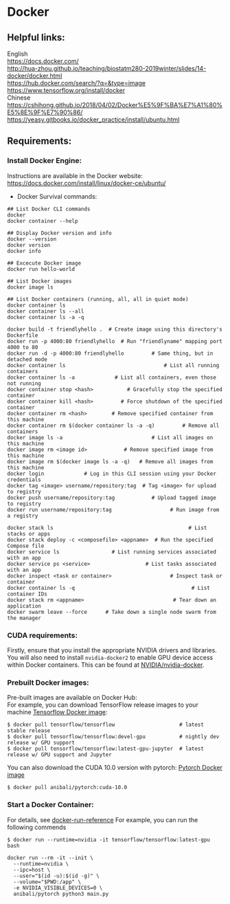 # Docker

## Helpful links: 
English <br />
https://docs.docker.com/ <br />
http://hua-zhou.github.io/teaching/biostatm280-2019winter/slides/14-docker/docker.html <br />
https://hub.docker.com/search/?q=&type=image <br />
https://www.tensorflow.org/install/docker <br />
Chinese <br />
https://cshihong.github.io/2018/04/02/Docker%E5%9F%BA%E7%A1%80%E5%8E%9F%E7%90%86/ <br />
https://yeasy.gitbooks.io/docker_practice/install/ubuntu.html <br />

## Requirements: 
### Install Docker Engine:
Instructions are available in the Docker website:
https://docs.docker.com/install/linux/docker-ce/ubuntu/ <br />
* Docker Survival commands:
```
## List Docker CLI commands
docker
docker container --help

## Display Docker version and info
docker --version
docker version
docker info

## Excecute Docker image
docker run hello-world

## List Docker images
docker image ls

## List Docker containers (running, all, all in quiet mode)
docker container ls
docker container ls --all
docker container ls -a -q
```

```
docker build -t friendlyhello .  # Create image using this directory's Dockerfile
docker run -p 4000:80 friendlyhello  # Run "friendlyname" mapping port 4000 to 80
docker run -d -p 4000:80 friendlyhello         # Same thing, but in detached mode
docker container ls                                # List all running containers
docker container ls -a             # List all containers, even those not running
docker container stop <hash>           # Gracefully stop the specified container
docker container kill <hash>         # Force shutdown of the specified container
docker container rm <hash>        # Remove specified container from this machine
docker container rm $(docker container ls -a -q)         # Remove all containers
docker image ls -a                             # List all images on this machine
docker image rm <image id>            # Remove specified image from this machine
docker image rm $(docker image ls -a -q)   # Remove all images from this machine
docker login             # Log in this CLI session using your Docker credentials
docker tag <image> username/repository:tag  # Tag <image> for upload to registry
docker push username/repository:tag            # Upload tagged image to registry
docker run username/repository:tag                   # Run image from a registry
```
```
docker stack ls                                            # List stacks or apps
docker stack deploy -c <composefile> <appname>  # Run the specified Compose file
docker service ls                 # List running services associated with an app
docker service ps <service>                  # List tasks associated with an app
docker inspect <task or container>                   # Inspect task or container
docker container ls -q                                      # List container IDs
docker stack rm <appname>                             # Tear down an application
docker swarm leave --force      # Take down a single node swarm from the manager
```
### CUDA requirements:
Firstly, ensure that you install the appropriate NVIDIA drivers and libraries. You will also need to install ```nvidia-docker2``` to enable GPU device access within Docker containers. This can be found at [NVIDIA/nvidia-docker](https://github.com/NVIDIA/nvidia-docker).
### Prebuilt Docker images:
Pre-built images are available on Docker Hub: <br />
For example, you can download TensorFlow release images to your machine [Tensorflow Docker image](https://www.tensorflow.org/install/docker):
```
$ docker pull tensorflow/tensorflow                     # latest stable release
$ docker pull tensorflow/tensorflow:devel-gpu           # nightly dev release w/ GPU support
$ docker pull tensorflow/tensorflow:latest-gpu-jupyter  # latest release w/ GPU support and Jupyter
```
You can also download the CUDA 10.0 version with pytorch: [Pytorch Docker image](https://hub.docker.com/r/anibali/pytorch/)
```
$ docker pull anibali/pytorch:cuda-10.0
```
### Start a Docker Container:
For details, see [docker-run-reference](https://docs.docker.com/engine/reference/run/)
For example, you can run the following commends
```
$ docker run --runtime=nvidia -it tensorflow/tensorflow:latest-gpu bash
```
```
docker run --rm -it --init \
  --runtime=nvidia \
  --ipc=host \
  --user="$(id -u):$(id -g)" \
  --volume="$PWD:/app" \
  -e NVIDIA_VISIBLE_DEVICES=0 \
  anibali/pytorch python3 main.py
```


 
